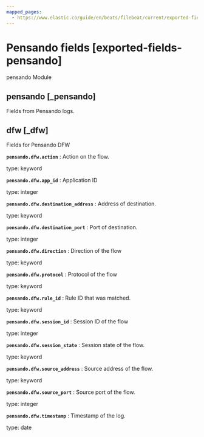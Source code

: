 ```yaml
---
mapped_pages:
  - https://www.elastic.co/guide/en/beats/filebeat/current/exported-fields-pensando.html
---
```


# Pensando fields [exported-fields-pensando]

pensando Module


## pensando [_pensando]

Fields from Pensando logs.


## dfw [_dfw]

Fields for Pensando DFW

**`pensando.dfw.action`**
:   Action on the flow.

type: keyword


**`pensando.dfw.app_id`**
:   Application ID

type: integer


**`pensando.dfw.destination_address`**
:   Address of destination.

type: keyword


**`pensando.dfw.destination_port`**
:   Port of destination.

type: integer


**`pensando.dfw.direction`**
:   Direction of the flow

type: keyword


**`pensando.dfw.protocol`**
:   Protocol of the flow

type: keyword


**`pensando.dfw.rule_id`**
:   Rule ID that was matched.

type: keyword


**`pensando.dfw.session_id`**
:   Session ID of the flow

type: integer


**`pensando.dfw.session_state`**
:   Session state of the flow.

type: keyword


**`pensando.dfw.source_address`**
:   Source address of the flow.

type: keyword


**`pensando.dfw.source_port`**
:   Source port of the flow.

type: integer


**`pensando.dfw.timestamp`**
:   Timestamp of the log.

type: date



